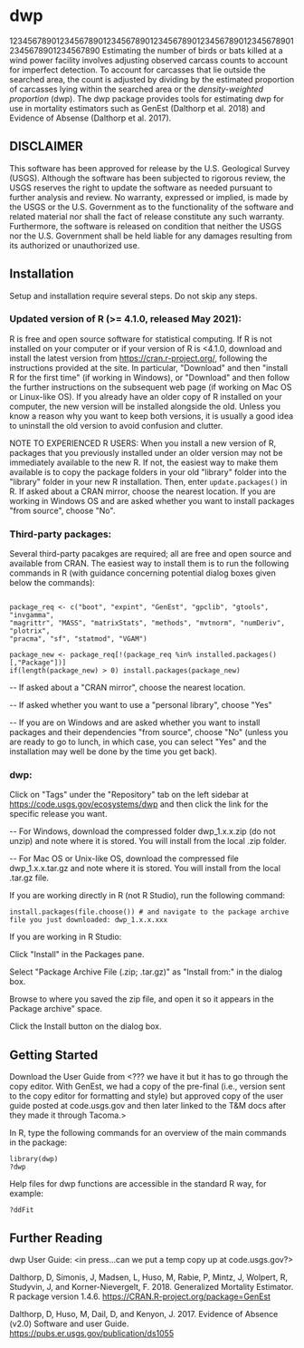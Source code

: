 # dwp
12345678901234567890123456789012345678901234567890123456789012345678901234567890
Estimating the number of birds or bats killed at a wind power facility involves
adjusting observed carcass counts to account for imperfect detection. To account
for carcasses that lie outside the searched area, the count is adjusted by 
dividing by the estimated proportion of carcasses lying within the searched area 
or the *density-weighted proportion* (dwp). The dwp package provides tools for 
estimating dwp for use in mortality estimators such as GenEst (Dalthorp et al. 
2018) and Evidence of Absense (Dalthorp et al. 2017).


## DISCLAIMER

This software has been approved for release by the U.S. Geological Survey (USGS). 
Although the software has been subjected to rigorous review, the USGS reserves 
the right to update the software as needed pursuant to further analysis and 
review. No warranty, expressed or implied, is made by the USGS or the U.S. 
Government as to the functionality of the software and related material nor shall
the fact of release constitute any such warranty. Furthermore, the software is
released on condition that neither the USGS nor the U.S. Government shall be held
liable for any damages resulting from its authorized or unauthorized use.

## Installation
Setup and installation require several steps. Do not skip any steps.

### Updated version of R (>= 4.1.0, released May 2021):
R is free and open source software for statistical computing. If R is not
installed on your computer or if your version of R is <4.1.0, download and 
install the latest version from https://cran.r-project.org/, following the 
instructions provided at the site. In particular, "Download" and then "install 
R for the first time" (if working in Windows), or "Download" and then follow 
the further instructions on the subsequent web page (if working on Mac OS or 
Linux-like OS). If you already have an older copy of R installed on your 
computer, the new version will be installed alongside the old. Unless you know 
a reason why you want to keep both versions, it is usually a good idea to 
uninstall the old version to avoid confusion and clutter. 

NOTE TO EXPERIENCED R USERS: When you install a new version of R, packages that 
you previously installed under an older version may not be immediately 
available to the new R. If not, the easiest way to make them available is to 
copy the package folders in your old "library" folder into the "library" folder 
in your new R installation. Then, enter `update.packages()` in R. If asked 
about a CRAN mirror, choose the nearest location. If you are working in Windows 
OS and are asked whether you want to install packages "from source", choose 
"No".


### Third-party packages: 
Several third-party pacakges are required; all are free and open source and 
available from CRAN. The easiest way to install them is to run the following 
commands in R (with guidance concerning potential dialog boxes given below the 
commands):


```

package_req <- c("boot", "expint", "GenEst", "gpclib", "gtools", "invgamma",
"magrittr", "MASS", "matrixStats", "methods", "mvtnorm", "numDeriv", "plotrix",
"pracma", "sf", "statmod", "VGAM")

package_new <- package_req[!(package_req %in% installed.packages()[,"Package"])] 
if(length(package_new) > 0) install.packages(package_new)

```
-- If asked about a "CRAN mirror", choose the nearest location.

-- If asked whether you want to use a "personal library", choose "Yes"

-- If you are on Windows and are asked whether you want to install packages and 
their dependencies "from source", choose "No" (unless you are ready to go to 
lunch, in which case, you can select "Yes" and the installation may well be
done by the time you get back).

### dwp: 
Click on "Tags" under the "Repository" tab on the left sidebar at 
https://code.usgs.gov/ecosystems/dwp and then click the link for the specific 
release you want. 

-- For Windows, download the compressed folder dwp_1.x.x.zip (do not unzip) and
note where it is stored. You will install from the local .zip folder. 

-- For Mac OS or Unix-like OS, download the compressed file dwp_1.x.x.tar.gz
and note where it is stored. You will install from the local .tar.gz file. 

If you are working directly in R (not R Studio), run the following command:
```
install.packages(file.choose()) # and navigate to the package archive file you just downloaded: dwp_1.x.x.xxx
```

If you are working in R Studio:

Click "Install" in the Packages pane.

Select "Package Archive File (.zip; .tar.gz)" as "Install from:" in the dialog 
box.

Browse to where you saved the zip file, and open it so it appears in the
Package archive" space.

Click the Install button on the dialog box.

## Getting Started

Download the User Guide from <??? we have it but it has to go through the copy editor. With GenEst, we had a copy of the pre-final (i.e., version sent to the copy editor for formatting and style) but approved copy of the user guide posted at code.usgs.gov and then later linked to the T&M docs after they made it through Tacoma.>

In R, type the following commands for an overview of the main commands in the 
package:

```
library(dwp)
?dwp

```

Help files for dwp functions are accessible in the standard R way, for example:

```
?ddFit
```

## Further Reading
dwp User Guide: <in press...can we put a temp copy up at code.usgs.gov?>

Dalthorp, D, Simonis, J, Madsen, L, Huso, M, Rabie, P, Mintz, J, Wolpert, R, 
Studyvin, J, and Korner-Nievergelt, F. 2018. Generalized Mortality Estimator.
R package version 1.4.6.
https://CRAN.R-project.org/package=GenEst

Dalthorp, D, Huso, M, Dail, D, and Kenyon, J. 2017. Evidence of Absence (v2.0)
Software and user Guide. https://pubs.er.usgs.gov/publication/ds1055